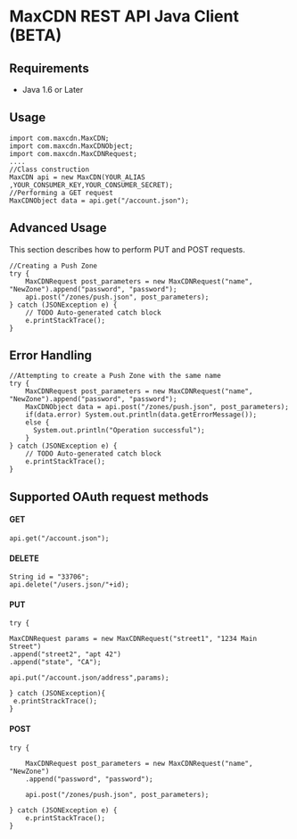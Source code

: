 # MaxCDN REST API Java Client (BETA)

## Requirements

 - Java 1.6 or Later

## Usage
	import com.maxcdn.MaxCDN;
	import com.maxcdn.MaxCDNObject;
	import com.maxcdn.MaxCDNRequest;
	....
	//Class construction
	MaxCDN api = new MaxCDN(YOUR_ALIAS ,YOUR_CONSUMER_KEY,YOUR_CONSUMER_SECRET);
	//Performing a GET request
	MaxCDNObject data = api.get("/account.json");

## Advanced Usage
This section describes how to perform PUT and POST requests.

	//Creating a Push Zone
	try {
		MaxCDNRequest post_parameters = new MaxCDNRequest("name", "NewZone").append("password", "password");
		api.post("/zones/push.json", post_parameters);
	} catch (JSONException e) {
		// TODO Auto-generated catch block
		e.printStackTrace();
	}

## Error Handling

	//Attempting to create a Push Zone with the same name
	try {
		MaxCDNRequest post_parameters = new MaxCDNRequest("name", "NewZone").append("password", "password");
		MaxCDNObject data = api.post("/zones/push.json", post_parameters);
		if(data.error) System.out.println(data.getErrorMessage());
		else {
		  System.out.println("Operation successful");
		}
	} catch (JSONException e) {
		// TODO Auto-generated catch block
		e.printStackTrace();
	}


## Supported OAuth request methods

#### GET
	api.get("/account.json");
#### DELETE
	String id = "33706";
	api.delete("/users.json/"+id);
#### PUT
	try {

	MaxCDNRequest params = new MaxCDNRequest("street1", "1234 Main Street")
	.append("street2", "apt 42")
	.append("state", "CA");

	api.put("/account.json/address",params);

	} catch (JSONException){
	 e.printStrackTrace();
	}
#### POST

	try {

		MaxCDNRequest post_parameters = new MaxCDNRequest("name", "NewZone")
		.append("password", "password");

		api.post("/zones/push.json", post_parameters);

	} catch (JSONException e) {
		e.printStackTrace();
	}
